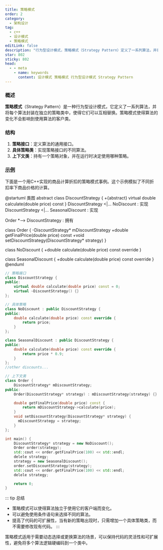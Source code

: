 ```yaml
---
title: 策略模式
order: 2
category:
  - 架构设计
tag:
  - c++
  - 设计模式
  - 策略模式
editLink: false
description: "行为型设计模式，策略模式（Strategy Pattern）定义了一系列算法，并将每个算法封装在独立的策略类中，使得它们可以互相替换。策略模式使得算法的变化不会影响到使用算法的客户类"
star: 802
sticky: 802
head:
  - - meta
    - name: keywords
      content: 设计模式 策略模式 行为型设计模式 Strategy Pattern
---
```

### 概述

**策略模式**（Strategy Pattern）是一种行为型设计模式，它定义了一系列算法，并将每个算法封装在独立的策略类中，使得它们可以互相替换。策略模式使得算法的变化不会影响到使用算法的客户类。

### 结构
1. **策略接口**：定义算法的通用接口。
2. **具体策略类**：实现策略接口的不同算法。
3. **上下文类**：持有一个策略对象，并在运行时决定使用哪种策略。

### [示例](https://github.com/hackcpp/cplusplus/blob/main/source%20code/design_pattern/strategy.cpp)

下面是一个用C++实现的商品计算折扣的策略模式事例。这个示例模拟了不同折扣率下商品价格的计算。

@startuml 类图
abstract class DiscountStrategy {
+{abstract} virtual double calculate(double price) const
}
DiscountStrategy <|... NoDiscount : 实现 
DiscountStrategy <|... SeasonalDiscount : 实现 

Order *--> DiscountStrategy : 拥有 

class Order {
  -DiscountStrategy* mDiscountStrategy
  +double getFinalPrice(double price) const
  +void setDiscountStrategy(DiscountStrategy* strategy)
}

class NoDiscount {
  +double calculate(double price) const override
}

class SeasonalDiscount {
  +double calculate(double price) const override
}
@enduml

```cpp
// 策略接口
class DiscountStrategy {
public:
    virtual double calculate(double price) const = 0;
    virtual ~DiscountStrategy() {}
};

// 具体策略
class NoDiscount : public DiscountStrategy {
public:
    double calculate(double price) const override {
        return price;
    }
};

class SeasonalDiscount : public DiscountStrategy {
public:
    double calculate(double price) const override {
        return price * 0.9;
    }
};
//other discounts...

// 上下文类
class Order {
    DiscountStrategy* mDiscountStrategy;
public:
    Order(DiscountStrategy* strategy) : mDiscountStrategy(strategy) {}

    double getFinalPrice(double price) const {
        return mDiscountStrategy->calculate(price);
    }
    void setDiscountStrategy(DiscountStrategy* strategy) { 
      mDiscountStrategy = strategy;
    }
};

int main() {
    DiscountStrategy* strategy = new NoDiscount();
    Order order(strategy);
    std::cout << order.getFinalPrice(100) << std::endl;
    delele strategy;
    strategy = new SeasonalDiscount();
    order.setDiscountStrategy(strategy);
    std::cout << order.getFinalPrice(100) << std::endl;
    delele strategy;

    return 0;
}

```

::: tip 总结
- 策略模式可以使得算法独立于使用它的客户端而变化。
- 可以避免使用条件语句来选择不同的算法。
- 提高了代码的可扩展性，当有新的策略出现时，只需增加一个具体策略类，而不需要修改现有代码。
:::

策略模式适用于需要动态选择或更换算法的场景，可以保持代码的灵活性和可扩展性，避免将多个算法逻辑硬编码到一个类中。